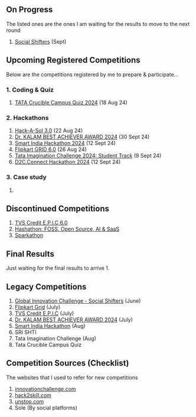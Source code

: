 ## On Progress
The listed ones are the ones I am waiting for the results to move to the next round
1. [Social Shifters](https://socialshifters.innovationchallenge.com/register) (Sept)

## Upcoming Registered Competitions
Below are the competitions registered by me to prepare & participate...
### 1. Coding & Quiz
1. [TATA Crucible Campus Quiz 2024](https://unstop.com/quiz/tata-crucible-campus-quiz-2024-tata-crucible-990689) (18 Aug 24)

### 2. Hackathons
1. [Hack-A-Sol 3.0](https://unstop.com/hackathons/hack-a-sol-30-2024-25-international-institute-of-information-technology-iiit-naya-raipur-1088596) (22 Aug 24)
2. [Dr. KALAM BEST ACHIEVER AWARD 2024](https://www.wyfonline.org/) (30 Sept 24)
3. [Smart India Hackathon 2024](https://www.sih.gov.in/) (12 Sept 24)
4. [Flipkart GRID 6.0](https://unstop.com/hackathons/flipkart-grid-60-information-security-challenge-flipkart-grid-60-flipkart-1024250)  (26 Aug 24)
5. [Tata Imagination Challenge 2024: Student Track](https://unstop.com/competitions/tata-imagination-challenge-2024-student-track-tata-imagination-challenge-2024-tata-group-1096490) (9 Sept 24)
6. [D2C.Connect Hackathon 2024](https://unstop.com/hackathons/d2cconnect-hackathon-2024-growbinar-1138613?rstatus=1) (12 Sept 24)

### 3. Case study
1. 

## Discontinued Competitions
1. [TVS Credit E.P.I.C 6.0](https://unstop.com/competitions/tvs-credit-epic-60-analytics-challenge-epic-season-6-tvs-credit-1067484) 
2. [Hashathon: FOSS, Open Source, AI & SaaS](https://unstop.com/hackathons/hashathon-foss-open-source-ai-saas-onehash-1100461)
3. [Sparkathon](https://walmart.converge.tech/content/converge/en_in/sparkathon.html) 

## Final Results
Just waiting for the final results to arrive
1. 

## Legacy Competitions
1. [Global Innovation Challenge - Social Shifters](https://www.socialshifters.co/global-innovation-challenge/) (June)
2. [Flipkart Grid](https://unstop.com/all-opportunities?oppstatus=recent&searchTerm=grid) (July)
3. [TVS Credit E.P.I.C](https://unstop.com/competitions/tvs-credit-epic-60-it-challenge-epic-season-6-tvs-credit-1067496) (July)
4. [Dr. KALAM BEST ACHIEVER AWARD 2024](https://www.wyfonline.org/) (July)
5. [Smart India Hackathon](https://www.sih.gov.in/) (Aug)
6. SRI SHTI
7. Tata Imagination Challenge (Aug)
8. Tata Crucible Campus Quiz


## Competition Sources (Checklist)
The websites that I used to refer for new competitions

1. [innovationchallenge.com](https://innovationchallenge.com)
2. [hack2skill.com](https://hack2skill.com)
3. [unstop.com](https://unstop.com)
4. Sole (By social platforms)
